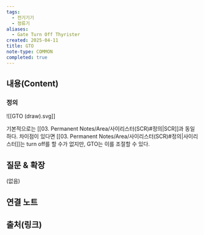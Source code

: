 ```yaml
---
tags:
  - 전기기기
  - 정류기
aliases:
  - Gate Turn Off Thyrister
created: 2025-04-11
title: GTO
note-type: COMMON
completed: true
---
```


## 내용(Content)

### 정의

![[GTO (draw).svg]]

기본적으로는 [[03. Permanent Notes/Area/사이리스터(SCR)#정의|SCR]]과 동일하다. 차이점이 있다면 [[03. Permanent Notes/Area/사이리스터(SCR)#정의|사이리스터]]는 turn off를 할 수가 없지만, GTO는 이를 조절할 수 있다.


## 질문 & 확장

(없음)

## 연결 노트

## 출처(링크)

